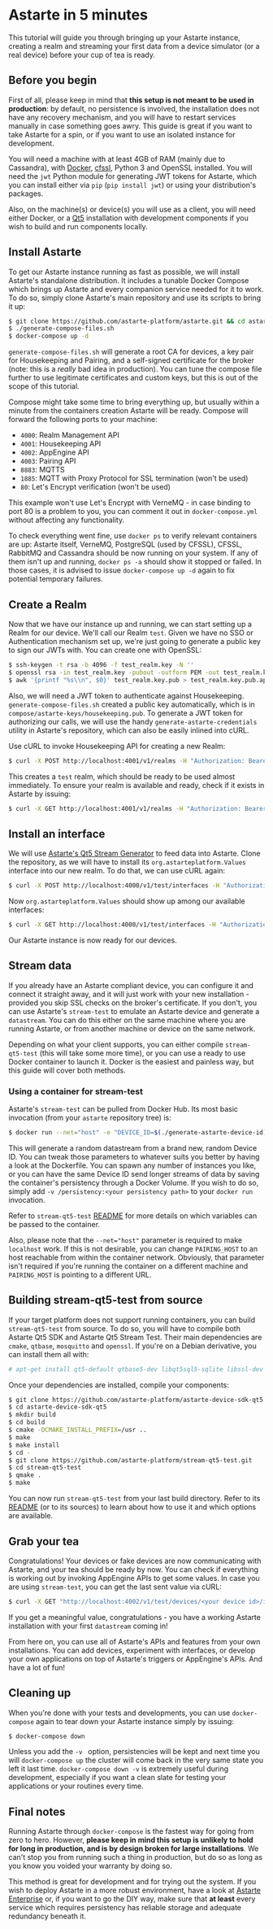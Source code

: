 # Astarte in 5 minutes

This tutorial will guide you through bringing up your Astarte instance, creating a realm and streaming your first data from a device simulator (or a real device) before your cup of tea is ready.

## Before you begin

First of all, please keep in mind that **this setup is not meant to be used in production**: by default, no persistence is involved, the installation does not have any recovery mechanism, and you will have to restart services manually in case something goes awry. This guide is great if you want to take Astarte for a spin, or if you want to use an isolated instance for development.

You will need a machine with at least 4GB of RAM (mainly due to Cassandra), with [Docker](https://www.docker.com/), [cfssl](https://github.com/cloudflare/cfssl), Python 3 and OpenSSL installed. You will need the `jwt` Python module for generating JWT tokens for Astarte, which you can install either via `pip` (`pip install jwt`) or using your distribution's packages.

Also, on the machine(s) or device(s) you will use as a client, you will need either Docker, or a [Qt5](https://www.qt.io/) installation with development components if you wish to build and run components locally.

## Install Astarte

To get our Astarte instance running as fast as possible, we will install Astarte's standalone distribution. It includes a tunable Docker Compose which brings up Astarte and every companion service needed for it to work. To do so, simply clone Astarte's main repository and use its scripts to bring it up:

```sh
$ git clone https://github.com/astarte-platform/astarte.git && cd astarte
$ ./generate-compose-files.sh
$ docker-compose up -d
```

`generate-compose-files.sh` will generate a root CA for devices, a key pair for Housekeeping and Pairing, and a self-signed certificate for the broker (note: this is a *really* bad idea in production). You can tune the compose file further to use legitimate certificates and custom keys, but this is out of the scope of this tutorial.

Compose might take some time to bring everything up, but usually within a minute from the containers creation Astarte will be ready. Compose will forward the following ports to your machine:

* `4000`: Realm Management API
* `4001`: Housekeeping API
* `4002`: AppEngine API
* `4003`: Pairing API
* `8883`: MQTTS
* `1885`: MQTT with Proxy Protocol for SSL termination (won't be used)
* `80`: Let's Encrypt verification (won't be used)

This example won't use Let's Encrypt with VerneMQ - in case binding to port 80 is a problem to you, you can comment it out in `docker-compose.yml` without affecting any functionality.

To check everything went fine, use `docker ps` to verify relevant containers are up: Astarte itself, VerneMQ, PostgreSQL (used by CFSSL), CFSSL, RabbitMQ and Cassandra should be now running on your system. If any of them isn't up and running, `docker ps -a` should show it stopped or failed. In those cases, it is advised to issue `docker-compose up -d` again to fix potential temporary failures.

## Create a Realm

Now that we have our instance up and running, we can start setting up a Realm for our device. We'll call our Realm `test`. Given we have no SSO or Authentication mechanism set up, we're just going to generate a public key to sign our JWTs with. You can create one with OpenSSL:

```sh
$ ssh-keygen -t rsa -b 4096 -f test_realm.key -N ''
$ openssl rsa -in test_realm.key -pubout -outform PEM -out test_realm.key.pub
$ awk '{printf "%s\\n", $0}' test_realm.key.pub > test_realm.key.pub.api
```

Also, we will need a JWT token to authenticate against Housekeeping. `generate-compose-files.sh` created a public key automatically, which is in `compose/astarte-keys/housekeeping.pub`. To generate a JWT token for authorizing our calls, we will use the handy `generate-astarte-credentials` utility in Astarte's repository, which can also be easily inlined into cURL.

Use cURL to invoke Housekeeping API for creating a new Realm:

```sh
$ curl -X POST http://localhost:4001/v1/realms -H "Authorization: Bearer $(./generate-astarte-credentials -t housekeeping -p compose/astarte-keys/housekeeping.key)" -H "Content-Type: application/json" -d "{\"data\":{\"realm_name\": \"test\", \"jwt_public_key_pem\": \"$(cat test_realm.key.pub.api)\"}}"
```

This creates a `test` realm, which should be ready to be used almost immediately. To ensure your realm is available and ready, check if it exists in Astarte by issuing:

```sh
$ curl -X GET http://localhost:4001/v1/realms -H "Authorization: Bearer $(./generate-astarte-credentials -t housekeeping -p compose/astarte-keys/housekeeping.key)"
```

## Install an interface

We will use [Astarte's Qt5 Stream Generator](https://github.com/astarte-platform/stream-qt5-test) to feed data into Astarte. Clone the repository, as we will have to install its `org.astarteplatform.Values` interface into our new realm. To do that, we can use cURL again:

```sh
$ curl -X POST http://localhost:4000/v1/test/interfaces -H "Authorization: Bearer $(./generate-astarte-credentials -t realm -p test_realm.key)" -H "Content-Type: application/json" -d "{\"data\": $(cat ../stream-qt5-test/interfaces/org.astarteplatform.Values.json)}"
```

Now `org.astarteplatform.Values` should show up among our available interfaces:

```sh
$ curl -X GET http://localhost:4000/v1/test/interfaces -H "Authorization: Bearer $(./generate-astarte-credentials -t realm -p test_realm.key)"
```

Our Astarte instance is now ready for our devices.

## Stream data

If you already have an Astarte compliant device, you can configure it and connect it straight away, and it will just work with your new installation - provided you skip SSL checks on the broker's certificate. If you don't, you can use Astarte's `stream-test` to emulate an Astarte device and generate a `datastream`. You can do this either on the same machine where you are running Astarte, or from another machine or device on the same network.

Depending on what your client supports, you can either compile `stream-qt5-test` (this will take some more time), or you can use a ready to use Docker container to launch it. Docker is the easiest and painless way, but this guide will cover both methods.

### Using a container for stream-test

Astarte's `stream-test` can be pulled from Docker Hub. Its most basic invocation (from your `astarte` repository tree) is:

```sh
$ docker run --net="host" -e "DEVICE_ID=$(./generate-astarte-device-id)" -e "PAIRING_HOST=http://localhost:4003" -e "AGENT_KEY=$(./generate-astarte-credentials -t agent -r test -p compose/astarte-keys/pairing.key)" -e "IGNORE_SSL_ERRORS=true" astarte/stream-test:snapshot
```

This will generate a random datastream from a brand new, random Device ID. You can tweak those parameters to whatever suits you better by having a look at the Dockerfile. You can spawn any number of instances you like, or you can have the same Device ID send longer streams of data by saving the container's persistency through a Docker Volume. If you wish to do so, simply add `-v /persistency:<your persistency path>` to your `docker run` invocation.

Refer to `stream-qt5-test` [README](https://github.com/astarte-platform/stream-qt5-test/blob/master/README.md) for more details on which variables can be passed to the container.

Also, please note that the `--net="host"` parameter is required to make `localhost` work. If this is not desirable, you can change `PAIRING_HOST` to an host reachable from within the container network. Obviously, that parameter isn't required if you're running the container on a different machine and `PAIRING_HOST` is pointing to a different URL.

## Building stream-qt5-test from source

If your target platform does not support running containers, you can build `stream-qt5-test` from source. To do so, you will have to compile both Astarte Qt5 SDK and Astarte Qt5 Stream Test. Their main dependencies are `cmake`, `qtbase`, `mosquitto` and `openssl`. If you're on a Debian derivative, you can install them all with:

```sh
# apt-get install qt5-default qtbase5-dev libqt5sql5-sqlite libssl-dev libmosquittopp-dev cmake git build-essential
```

Once your dependencies are installed, compile your components:

```sh
$ git clone https://github.com/astarte-platform/astarte-device-sdk-qt5.git
$ cd astarte-device-sdk-qt5
$ mkdir build
$ cd build
$ cmake -DCMAKE_INSTALL_PREFIX=/usr ..
$ make
$ make install
$ cd -
$ git clone https://github.com/astarte-platform/stream-qt5-test.git
$ cd stream-qt5-test
$ qmake .
$ make
```

You can now run `stream-qt5-test` from your last build directory. Refer to its [README](https://github.com/astarte-platform/stream-qt5-test/blob/master/README.md) (or to its sources) to learn about how to use it and which options are available.

## Grab your tea

Congratulations! Your devices or fake devices are now communicating with Astarte, and your tea should be ready by now. You can check if everything is working out by invoking AppEngine APIs to get some values. In case you are using `stream-test`, you can get the last sent value via cURL:

```sh
$ curl -X GET "http://localhost:4002/v1/test/devices/<your device id>/interfaces/org.astarteplatform.Values/realValue?limit=1" -H "Authorization: Bearer $(./generate-astarte-credentials -t appengine -p test_realm.key)"
```

If you get a meaningful value, congratulations - you have a working Astarte installation with your first `datastream` coming in!

From here on, you can use all of Astarte's APIs and features from your own installations. You can add devices, experiment with interfaces, or develop your own applications on top of Astarte's triggers or AppEngine's APIs. And have a lot of fun!

## Cleaning up

When you're done with your tests and developments, you can use `docker-compose` again to tear down your Astarte instance simply by issuing:

```sh
$ docker-compose down
```

Unless you add the `-v ` option, persistencies will be kept and next time you will `docker-compose up` the cluster will come back in the very same state you left it last time. `docker-compose down -v` is extremely useful during development, especially if you want a clean slate for testing your applications or your routines every time.

## Final notes

Running Astarte through `docker-compose` is the fastest way for going from zero to hero. However, **please keep in mind this setup is unlikely to hold for long in production, and is by design broken for large installations**. We can't stop you from running such a thing in production, but do so as long as you know you voided your warranty by doing so.

This method is great for development and for trying out the system. If you wish to deploy Astarte in a more robust environment, have a look at [Astarte Enterprise](https://astarte.cloud/) or, if you want to go the DIY way, make sure that **at least** every service which requires persistency has reliable storage and adequate redundancy beneath it.